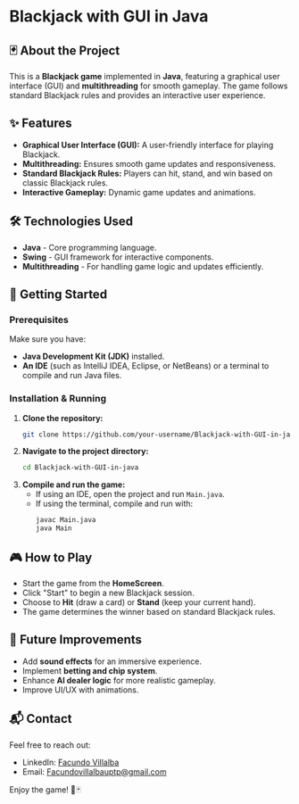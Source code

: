 # Blackjack with GUI in Java

## 🃏 About the Project
This is a **Blackjack game** implemented in **Java**, featuring a graphical user interface (GUI) and **multithreading** for smooth gameplay. The game follows standard Blackjack rules and provides an interactive user experience.

## ✨ Features
- **Graphical User Interface (GUI):** A user-friendly interface for playing Blackjack.
- **Multithreading:** Ensures smooth game updates and responsiveness.
- **Standard Blackjack Rules:** Players can hit, stand, and win based on classic Blackjack rules.
- **Interactive Gameplay:** Dynamic game updates and animations.

## 🛠 Technologies Used
- **Java** - Core programming language.
- **Swing** - GUI framework for interactive components.
- **Multithreading** - For handling game logic and updates efficiently.

## 🚀 Getting Started
### Prerequisites
Make sure you have:
- **Java Development Kit (JDK)** installed.
- **An IDE** (such as IntelliJ IDEA, Eclipse, or NetBeans) or a terminal to compile and run Java files.

### Installation & Running
1. **Clone the repository:**
   ```sh
   git clone https://github.com/your-username/Blackjack-with-GUI-in-java.git
   ```
2. **Navigate to the project directory:**
   ```sh
   cd Blackjack-with-GUI-in-java
   ```
3. **Compile and run the game:**
   - If using an IDE, open the project and run `Main.java`.
   - If using the terminal, compile and run with:
     ```sh
     javac Main.java
     java Main
     ```

## 🎮 How to Play
- Start the game from the **HomeScreen**.
- Click "Start" to begin a new Blackjack session.
- Choose to **Hit** (draw a card) or **Stand** (keep your current hand).
- The game determines the winner based on standard Blackjack rules.

## 📌 Future Improvements
- Add **sound effects** for an immersive experience.
- Implement **betting and chip system**.
- Enhance **AI dealer logic** for more realistic gameplay.
- Improve UI/UX with animations.

## 📬 Contact
Feel free to reach out:
- LinkedIn: [Facundo Villalba](https://www.linkedin.com/in/facundo-villalba-a40b1027b/)
- Email: Facundovillalbauptp@gmail.com

Enjoy the game! 🎲🃏
